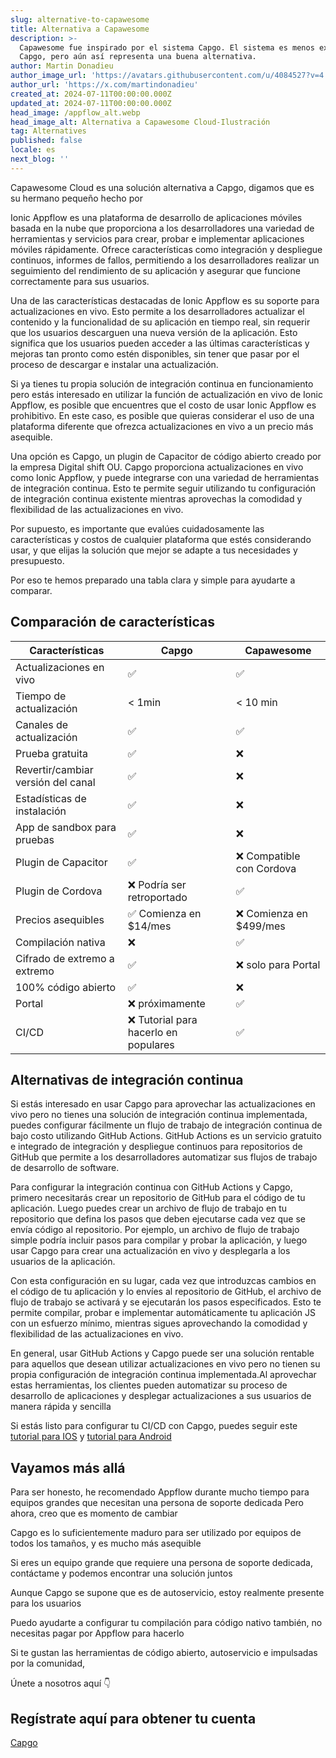 ```yaml
---
slug: alternative-to-capawesome
title: Alternativa a Capawesome
description: >-
  Capawesome fue inspirado por el sistema Capgo. El sistema es menos extenso que
  Capgo, pero aún así representa una buena alternativa.
author: Martin Donadieu
author_image_url: 'https://avatars.githubusercontent.com/u/4084527?v=4'
author_url: 'https://x.com/martindonadieu'
created_at: 2024-07-11T00:00:00.000Z
updated_at: 2024-07-11T00:00:00.000Z
head_image: /appflow_alt.webp
head_image_alt: Alternativa a Capawesome Cloud-Ilustración
tag: Alternatives
published: false
locale: es
next_blog: ''
---
```


Capawesome Cloud es una solución alternativa a Capgo, digamos que es su hermano pequeño hecho por

Ionic Appflow es una plataforma de desarrollo de aplicaciones móviles basada en la nube que proporciona a los desarrolladores una variedad de herramientas y servicios para crear, probar e implementar aplicaciones móviles rápidamente. Ofrece características como integración y despliegue continuos, informes de fallos, permitiendo a los desarrolladores realizar un seguimiento del rendimiento de su aplicación y asegurar que funcione correctamente para sus usuarios.

Una de las características destacadas de Ionic Appflow es su soporte para actualizaciones en vivo. Esto permite a los desarrolladores actualizar el contenido y la funcionalidad de su aplicación en tiempo real, sin requerir que los usuarios descarguen una nueva versión de la aplicación. Esto significa que los usuarios pueden acceder a las últimas características y mejoras tan pronto como estén disponibles, sin tener que pasar por el proceso de descargar e instalar una actualización.

Si ya tienes tu propia solución de integración continua en funcionamiento pero estás interesado en utilizar la función de actualización en vivo de Ionic Appflow, es posible que encuentres que el costo de usar Ionic Appflow es prohibitivo. En este caso, es posible que quieras considerar el uso de una plataforma diferente que ofrezca actualizaciones en vivo a un precio más asequible.

Una opción es Capgo, un plugin de Capacitor de código abierto creado por la empresa Digital shift OU. Capgo proporciona actualizaciones en vivo como Ionic Appflow, y puede integrarse con una variedad de herramientas de integración continua. Esto te permite seguir utilizando tu configuración de integración continua existente mientras aprovechas la comodidad y flexibilidad de las actualizaciones en vivo.

Por supuesto, es importante que evalúes cuidadosamente las características y costos de cualquier plataforma que estés considerando usar, y que elijas la solución que mejor se adapte a tus necesidades y presupuesto.

Por eso te hemos preparado una tabla clara y simple para ayudarte a comparar.

## Comparación de características

| Características | Capgo | Capawesome |
| --- | --- | --- |
| Actualizaciones en vivo | ✅ | ✅ |
| Tiempo de actualización | < 1min | < 10 min |
| Canales de actualización | ✅ | ✅ |
| Prueba gratuita | ✅ | ❌ |
| Revertir/cambiar versión del canal | ✅ | ❌ |
| Estadísticas de instalación | ✅ | ❌ |
| App de sandbox para pruebas | ✅ | ❌ |
| Plugin de Capacitor | ✅ | ❌ Compatible con Cordova |
| Plugin de Cordova | ❌ Podría ser retroportado | ✅ |
| Precios asequibles | ✅ Comienza en $14/mes | ❌ Comienza en $499/mes |
| Compilación nativa | ❌ | ✅ |
| Cifrado de extremo a extremo | ✅ | ❌ solo para Portal |
| 100% código abierto | ✅ | ❌ |
| Portal | ❌ próximamente | ✅ |
| CI/CD | ❌ Tutorial para hacerlo en populares | ✅ |

## Alternativas de integración continua

Si estás interesado en usar Capgo para aprovechar las actualizaciones en vivo pero no tienes una solución de integración continua implementada, puedes configurar fácilmente un flujo de trabajo de integración continua de bajo costo utilizando GitHub Actions. GitHub Actions es un servicio gratuito e integrado de integración y despliegue continuos para repositorios de GitHub que permite a los desarrolladores automatizar sus flujos de trabajo de desarrollo de software.

Para configurar la integración continua con GitHub Actions y Capgo, primero necesitarás crear un repositorio de GitHub para el código de tu aplicación. Luego puedes crear un archivo de flujo de trabajo en tu repositorio que defina los pasos que deben ejecutarse cada vez que se envía código al repositorio. Por ejemplo, un archivo de flujo de trabajo simple podría incluir pasos para compilar y probar la aplicación, y luego usar Capgo para crear una actualización en vivo y desplegarla a los usuarios de la aplicación.

Con esta configuración en su lugar, cada vez que introduzcas cambios en el código de tu aplicación y lo envíes al repositorio de GitHub, el archivo de flujo de trabajo se activará y se ejecutarán los pasos especificados. Esto te permite compilar, probar e implementar automáticamente tu aplicación JS con un esfuerzo mínimo, mientras sigues aprovechando la comodidad y flexibilidad de las actualizaciones en vivo.

En general, usar GitHub Actions y Capgo puede ser una solución rentable para aquellos que desean utilizar actualizaciones en vivo pero no tienen su propia configuración de integración continua implementada.Al aprovechar estas herramientas, los clientes pueden automatizar su proceso de desarrollo de aplicaciones y desplegar actualizaciones a sus usuarios de manera rápida y sencilla

Si estás listo para configurar tu CI/CD con Capgo, puedes seguir este [tutorial para IOS](https://capgoapp/blog/automatic-capacitor-ios-build-github-action/) y [tutorial para Android](https://capgoapp/blog/automatic-capacitor-android-build-github-action/)

## Vayamos más allá

Para ser honesto, he recomendado Appflow durante mucho tiempo para equipos grandes que necesitan una persona de soporte dedicada
Pero ahora, creo que es momento de cambiar

Capgo es lo suficientemente maduro para ser utilizado por equipos de todos los tamaños, y es mucho más asequible

Si eres un equipo grande que requiere una persona de soporte dedicada, contáctame y podemos encontrar una solución juntos

Aunque Capgo se supone que es de autoservicio, estoy realmente presente para los usuarios

Puedo ayudarte a configurar tu compilación para código nativo también, no necesitas pagar por Appflow para hacerlo

Si te gustan las herramientas de código abierto, autoservicio e impulsadas por la comunidad,

Únete a nosotros aquí 👇

## Regístrate aquí para obtener tu cuenta

[Capgo](/register/)